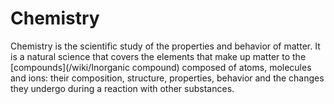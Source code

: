 # Chemistry
Chemistry is the scientific study of the properties and behavior of matter. It is a natural science that covers the elements that make up matter to the [compounds](/wiki/Inorganic compound) composed of atoms, molecules and ions: their composition, structure, properties, behavior and the changes they undergo during a reaction with other substances.